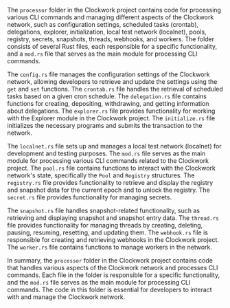 
The `processor` folder in the Clockwork project contains code for processing various CLI commands and managing different aspects of the Clockwork network, such as configuration settings, scheduled tasks (crontab), delegations, explorer, initialization, local test network (localnet), pools, registry, secrets, snapshots, threads, webhooks, and workers. The folder consists of several Rust files, each responsible for a specific functionality, and a `mod.rs` file that serves as the main module for processing CLI commands.

The `config.rs` file manages the configuration settings of the Clockwork network, allowing developers to retrieve and update the settings using the `get` and `set` functions. The `crontab.rs` file handles the retrieval of scheduled tasks based on a given cron schedule. The `delegation.rs` file contains functions for creating, depositing, withdrawing, and getting information about delegations. The `explorer.rs` file provides functionality for working with the Explorer module in the Clockwork project. The `initialize.rs` file initializes the necessary programs and submits the transaction to the network.

The `localnet.rs` file sets up and manages a local test network (localnet) for development and testing purposes. The `mod.rs` file serves as the main module for processing various CLI commands related to the Clockwork project. The `pool.rs` file contains functions to interact with the Clockwork network's state, specifically the `Pool` and `Registry` structures. The `registry.rs` file provides functionality to retrieve and display the registry and snapshot data for the current epoch and to unlock the registry. The `secret.rs` file provides functionality for managing secrets.

The `snapshot.rs` file handles snapshot-related functionality, such as retrieving and displaying snapshot and snapshot entry data. The `thread.rs` file provides functionality for managing threads by creating, deleting, pausing, resuming, resetting, and updating them. The `webhook.rs` file is responsible for creating and retrieving webhooks in the Clockwork project. The `worker.rs` file contains functions to manage workers in the network.

In summary, the `processor` folder in the Clockwork project contains code that handles various aspects of the Clockwork network and processes CLI commands. Each file in the folder is responsible for a specific functionality, and the `mod.rs` file serves as the main module for processing CLI commands. The code in this folder is essential for developers to interact with and manage the Clockwork network.

    